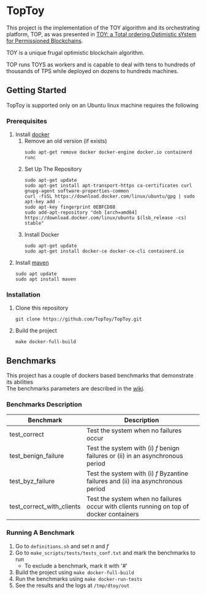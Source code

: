# TopToy
This project is the implementation of the TOY algorithm and its orchestrating platform, TOP, as was presented in [TOY: a Total ordering Optimistic sYstem for Permissioned Blockchains](https://arxiv.org/abs/1901.03279).

TOY is a unique frugal optimistic blockchain algorithm.

TOP runs TOYS as workers and is capable to deal with tens to hundreds of thousands of TPS while deployed on dozens to hundreds machines.

## Getting Started
TopToy is supported only on an Ubuntu linux machine requires the following

### Prerequisites
1. Install [docker](https://docs.docker.com/install/linux/docker-ce/ubuntu/)
    1. Remove an old version (if exists)
        ```
        sudo apt-get remove docker docker-engine docker.io containerd runc
        ```
    1. Set Up The Repository
        ```
        sudo apt-get update
        sudo apt-get install apt-transport-https ca-certificates curl gnupg-agent software-properties-common
        curl -fsSL https://download.docker.com/linux/ubuntu/gpg | sudo apt-key add -
        sudo apt-key fingerprint 0EBFCD88
        sudo add-apt-repository "deb [arch=amd64] https://download.docker.com/linux/ubuntu $(lsb_release -cs) stable"
        ```
    1. Install Docker
        ```
        sudo apt-get update
        sudo apt-get install docker-ce docker-ce-cli containerd.io
        ```
1. Install [maven](https://maven.apache.org/install.html)
    ```
    sudo apt update
    sudo apt install maven
    ```
### Installation
1. Clone this repository
    ```
    git clone https://github.com/TopToy/TopToy.git
    ```
1. Build the project
    ```
    make docker-full-build
    ```

## Benchmarks
This project has a couple of dockers based benchmarks that demonstrate its abilities<br>
The benchmarks parameters are described in the [wiki]().

### Benchmarks Description

Benchmark | Description
----------|-------------
test_correct | Test the system when no failures occur
test_benign_failure | Test the system with (i) _f_ benign failures or (ii) in an asynchronous period
test_byz_failure | Test the system with (i) _f_ Byzantine failures and (ii) ina asynchronous period
test_correct_with_clients | Test the system when no failures occur with clients running on top of docker containers

### Running A Benchmark
1. Go to `definitions.sh` and set _n_ and _f_
1. Go to `make_scripts/tests/tests_conf.txt` and mark the benchmarks to run
    * To exclude a benchmark, mark it with '_#_'
1. Build the project using `make docker-full-build`
1. Run the benchmarks using `make docker-run-tests`
1. See the results and the logs at `/tmp/dtoy/out`


